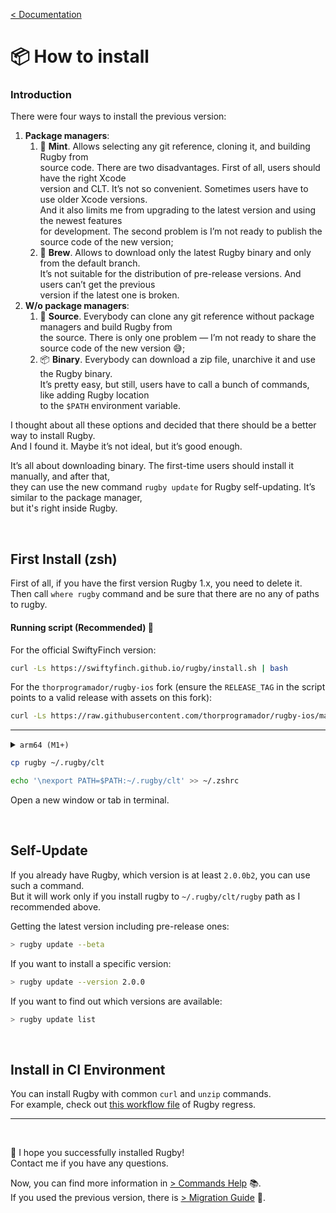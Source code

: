 [< Documentation](README.md)

# 📦 How to install

### Introduction

There were four ways to install the previous version:

1. **Package managers**:
    1. 🌱 **Mint**. Allows selecting any git reference, cloning it, and building Rugby from\
    source code. There are two disadvantages. First of all, users should have the right Xcode\
    version and CLT. It’s not so convenient. Sometimes users have to use older Xcode versions.\
    And it also limits me from upgrading to the latest version and using the newest features\
    for development. The second problem is I’m not ready to publish the source code of the new version;
    2. 🍺 **Brew**. Allows to download only the latest Rugby binary and only from the default branch.\
    It’s not suitable for the distribution of pre-release versions. And users can’t get the previous\
    version if the latest one is broken.
2. **W/o package managers**:
    1. 📑 **Source**. Everybody can clone any git reference without package managers and build Rugby from\
    the source. There is only one problem — I’m not ready to share the source code of the new version 😅;
    2. 📦 **Binary**. Everybody can download a zip file, unarchive it and use the Rugby binary.\
    It’s pretty easy, but still, users have to call a bunch of commands, like adding Rugby location\
    to the `$PATH` environment variable.

I thought about all these options and decided that there should be a better way to install Rugby.\
And I found it. Maybe it’s not ideal, but it’s good enough.

It’s all about downloading binary. The first-time users should install it manually, and after that,\
they can use the new command `rugby update` for Rugby self-updating. It’s similar to the package manager,\
but it's right inside Rugby.

<br>

## First Install (zsh)

First of all, if you have the first version Rugby 1.x, you need to delete it.\
Then call `where rugby` command and be sure that there are no any of paths to rugby.

#### Running script (Recommended) 🚀

For the official SwiftyFinch version:
```sh
curl -Ls https://swiftyfinch.github.io/rugby/install.sh | bash
```

For the `thorprogramador/rugby-ios` fork (ensure the `RELEASE_TAG` in the script points to a valid release with assets on this fork):
```sh
curl -Ls https://raw.githubusercontent.com/thorprogramador/rugby-ios/main/releases/install.sh | bash
```

<hr>
</p>
</details>

<details><summary><code>arm64 (M1+)</code></summary>
<p>

```bash
curl -LO https://github.com/swiftyfinch/Rugby/releases/download/2.0.0/arm64.zip
```

```bash
unzip arm64.zip
```

<hr>
</p>
</details>

```bash
cp rugby ~/.rugby/clt
```

```bash
echo '\nexport PATH=$PATH:~/.rugby/clt' >> ~/.zshrc
```
Open a new window or tab in terminal.

<br>

## Self-Update

If you already have Rugby, which version is at least `2.0.0b2`, you can use such a command.\
But it will work only if you install rugby to `~/.rugby/clt/rugby` path as I recommended above.

Getting the latest version including pre-release ones:

```bash
> rugby update --beta
```

If you want to install a specific version:

```bash
> rugby update --version 2.0.0
```

If you want to find out which versions are available:

```bash
> rugby update list
```

<br>

## Install in CI Environment

You can install Rugby with common `curl` and `unzip` commands.\
For example, check out [this workflow file](https://github.com/swiftyfinch/Rugby/blob/main/.github/workflows/checks.yml#L18) of Rugby regress.

---
<br>

🚀 I hope you successfully installed Rugby!\
Contact me if you have any questions.

Now, you can find more information in [> Commands Help](commands-help/README.md) 📚.\
If you used the previous version, there is [> Migration Guide](migration-guide.md) 🚏.
